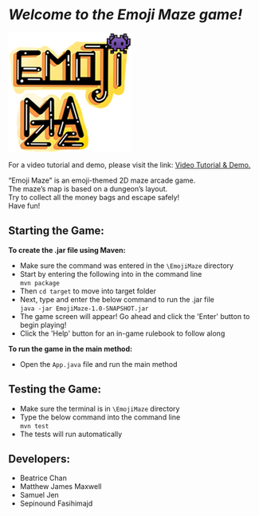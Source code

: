 # _Welcome to the Emoji Maze game!_<br />
![Logo](/EmojiMaze/src/main/resources/textures/logo.png)<br />

For a video tutorial and demo, please visit the link:
    [Video Tutorial & Demo.](https://youtu.be/-htAxB8xtF0)

“Emoji Maze” is an emoji-themed 2D maze arcade game. <br />
The maze’s map is based on a dungeon’s layout.<br />
Try to collect all the money bags and escape safely! <br />
Have fun! 

## Starting the Game: ##

**To create the .jar file using Maven:**
- Make sure the command was entered in the `\EmojiMaze` directory <br />
- Start by entering  the following into in the command line <br />
    `mvn package` <br />
- Then `cd target` to move into target folder <br />
- Next, type and enter the below command to run the .jar file <br />
    `java -jar EmojiMaze-1.0-SNAPSHOT.jar`
- The game screen will appear! Go ahead and click the 'Enter' button to begin playing! <br />
- Click the 'Help' button for an in-game rulebook to follow along <br />

**To run the game in the main method:**
- Open the `App.java` file and run the main method

## Testing the Game: ##
- Make sure the terminal is in `\EmojiMaze` directory <br />
- Type the below command into the command line <br />
    `mvn test` <br />
- The tests will run automatically <br />

## Developers: <br /> ##
- Beatrice Chan<br />
- Matthew James Maxwell<br />
- Samuel Jen<br />
- Sepinound Fasihimajd<br />
